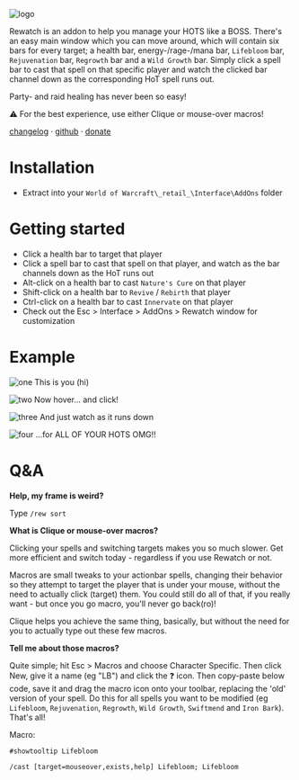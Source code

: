 ![logo](https://media.forgecdn.net/attachments/330/360/logo.png)

Rewatch is an addon to help you manage your HOTS like a BOSS. There's an easy main window which you can move around, which will contain six bars for every target; a health bar, energy-/rage-/mana bar, `Lifebloom` bar, `Rejuvenation` bar, `Regrowth` bar and a `Wild Growth` bar. Simply click a spell bar to cast that spell on that specific player and watch the clicked bar channel down as the corresponding HoT spell runs out.

Party- and raid healing has never been so easy!

⚠ For the best experience, use either Clique or mouse-over macros!

[changelog](https://www.curseforge.com/wow/addons/rewatch/pages/changelog) · [github](https://github.com/coenvdwel/rewatch) · [donate](https://www.paypal.com/donate/?hosted_button_id=AXK9MQKC3TLPE&item_name=Rewatch)

# Installation

* Extract into your `World of Warcraft\_retail_\Interface\AddOns` folder

# Getting started

* Click a health bar to target that player
* Click a spell bar to cast that spell on that player, and watch as the bar channels down as the HoT runs out
* Alt-click on a health bar to cast `Nature's Cure` on that player
* Shift-click on a health bar to `Revive` / `Rebirth` that player
* Ctrl-click on a health bar to cast `Innervate` on that player
* Check out the Esc > Interface > AddOns > Rewatch window for customization

# Example

![one](https://media.forgecdn.net/attachments/330/369/one.jpg) This is you (hi)

![two](https://media.forgecdn.net/attachments/330/370/two.jpg) Now hover... and click!

![three](https://media.forgecdn.net/attachments/330/371/three.jpg) And just watch as it runs down

![four](https://media.forgecdn.net/attachments/330/372/four.jpg) ...for ALL OF YOUR HOTS OMG!!

# Q&A

**Help, my frame is weird?**

Type `/rew sort`

**What is Clique or mouse-over macros?**

Clicking your spells and switching targets makes you so much slower. Get more efficient and switch today - regardless if you use Rewatch or not.

Macros are small tweaks to your actionbar spells, changing their behavior so they attempt to target the player that is under your mouse, without the need to actually click (target) them. You could still do all of that, if you really want - but once you go macro, you'll never go back(ro)!

Clique helps you achieve the same thing, basically, but without the need for you to actually type out these few macros.

**Tell me about those macros?**

Quite simple; hit Esc > Macros and choose Character Specific. Then click New, give it a name (eg "LB") and click the ❓ icon. Then copy-paste below code, save it and drag the macro icon onto your toolbar, replacing the 'old' version of your spell. Do this for all spells you want to be modified (eg `Lifebloom`, `Rejuvenation`, `Regrowth`, `Wild Growth`, `Swiftmend` and `Iron Bark`). That's all!

Macro:

```#showtooltip Lifebloom```

```/cast [target=mouseover,exists,help] Lifebloom; Lifebloom```